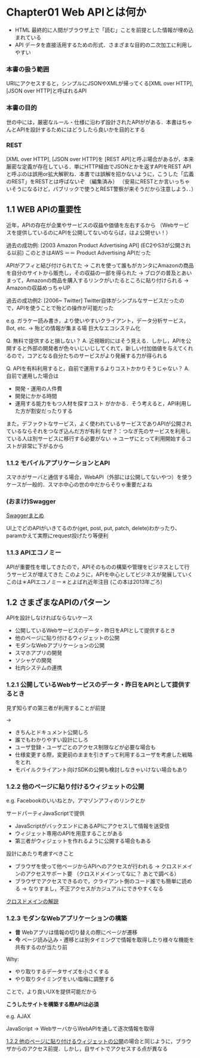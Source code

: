 # Chapter01 Web APIとは何か

- HTML 最終的に人間がブラウザ上で「読む」ことを前提とした情報が埋め込まれている
- API データを直接活用するための形式．さまざまな目的の二次加工に利用しやすい

### 本書の扱う範囲
URIにアクセスすると，シンプルにJSONやXMLが帰ってくる[XML over HTTP], [JSON over HTTP]と呼ばれるAPI

### 本書の目的
世の中には，厳密なルール・仕様に沿わず設計されたAPIががある．本書はちゃんとAPIを設計するためにはどうしたら良いかを目的とする

### REST
[XML over HTTP], [JSON over HTTP]を [REST API]と呼ぶ場合があるが，本来厳密な定義が存在している．単にHTTP経由でJSONとかを返すAPIをREST APIと呼ぶのは誤用or拡大解釈ね．本書では誤解を招かないように，こうした「広義のREST」をRESTとは呼ばないぞ （編集済み） 
（安易にRESTとか言いっちゃいそうになるけど，パブリックで使うとREST警察が来そうだから注意しよう．．）

## 1.1 WEB APIの重要性

近年，APIの存在が企業やサービスの収益や価値を左右するから
（Webサービスを提供しているのにAPIを公開してないのならば，はよ公開せい！）

過去の成功例: [2003 Amazon Product Advertising API] (EC2やS3が公開される以前)
このときはAWS ＝＝ Product Advertising APIだった

APIがアフィと結び付けられてた -> これを使って誰もがカンタにAmazonの商品を自分のサイトから販売し，その収益の一部を得られた -> ブログの普及とあいまって，Amazonの商品を購入するリンクがいたるところに貼り付けられる -> Amazonの収益めっちゃUP

過去の成功例2: [2006~ Twitter]
Twitter自体がシンプルなサービスだったので，APIを使うことで殆どの操作が可能だった

e.g. ガラケー読み書き，より使いやすいクライアント，データ分析サービス，Bot, etc.
-> 殆どの情報が集まる場 巨大なエコシステム化

Q. 無料で提供すると損しない？
A. 近視眼的にはそう見える．しかし，APIを公開すると外部の開発者が色々いじいじしてくれて，新しい付加価値を与えてくれるので，コアとなる自分たちのサービスがより発展する力が得られる

Q. APIを有料利用すると，自前で運用するよりコストかかりそうじゃない？
A. 自前で運用した場合は
- 開発・運用の人件費
- 開発にかかる時間
- 運用する能力をもつ人材を探すコスト
がかかる．そう考えると，API利用した方が割安だったりする

また，デファクトなサービス，よく使われているサービスでありAPIが公開されているならそれをつなぎ込んだ方が有利
なぜ？：つなぎ先のサービスを利用している人は別サービスに移行する必要がない -> ユーザにとって利用開始するコストが非常に下がるから

### 1.1.2 モバイルアプリケーションとAPI
スマホがサーバと通信する場合，WebAPI（外部には公開してないやつ）を使うケースが一般的．スマホ中心の世の中だからそりゃ重要だよね

### (おまけ)Swagger

[Swaggerまとめ](https://qiita.com/gcyata/items/342073fa7607fd4082bd)

UI上でどのAPIがいきてるのか(get, post, put, patch, delete)わかったり、paramかえて実際にrequest投げたり等便利

### 1.1.3 APIエコノミー
APIが重要性を増してきたので，APIそのものの構築や管理をビジネスとして行うサービスが増えてきた
このように，APIを中心としてビジネスが発展していくこのは＊APIエコノミー＊とよばれ近年注目 (この本は2013年ごろ) 

## 1.2 さまざまなAPIのパターン

APIを設計しなければならないケース
- 公開しているWebサービスのデータ・昨日をAPIとして提供するとき
- 他のページに貼り付けるウィジェットの公開
- モダンなWebアプリケーションの公開
- スマホアプリの開発
- ソシャゲの開発
- 社内システムの連携

### 1.2.1 公開しているWebサービスのデータ・昨日をAPIとして提供するとき
見ず知らずの第三者が利用することが前提

->

- きちんとドキュメント公開しろ
- 誰でもわかりやすい設計にしろ
- ユーザ登録・ユーザごとのアクセス制限などが必要な場合も
- 仕様変更する際，変更前のままを引きずって利用するユーザを考慮した戦略をとれ
- モバイルクライアント向けSDKの公開も検討しなきゃいけない場合もあり

### 1.2.2 他のページに貼り付けるウィジェットの公開
e.g. Facebookのいいねとか，アマゾンアフィのリンクとか

サードパーティJavaScriptで提供
- JavaScriptがバックエンドにあるAPIにアクセスして情報を送受信
- ウィジェット専用のAPIを用意することがある
- 第三者がウィジェットを作れるように公開する場合もある

設計にあたり考慮すべきこと
- ブラウザを使って他ページからAPIへのアクセスが行われる -> クロスドメインのアクセスサポート要
（クロスドメインってなに？ あとで調べる）
- ブラウザでアクセスできるので，クライアント側のコード誰でも簡単に読める -> なりすまし，不正アクセスがカジュアルにできやすくなる

[クロスドメインの解説](https://wa3.i-3-i.info/word15224.html)

### 1.2.3 モダンなWebアプリケーションの構築

- **昔** Webアプリは情報の切り替えの際にページが遷移
- **今** ページ読み込み・遷移とは別タイミングで情報を取得したり様々な機能を共有するのが当たり前

Why:<br>
- やり取りするデータサイズを小さくする
- やり取りタイミングをいい塩梅に調整する

ことで，より良いUXを提供可能だから

**こうしたサイトを構築する際APIは必須**

e.g. AJAX

JavaScript -> WebサーバからWebAPIを通して逐次情報を取得

[1.2.2 他のページに貼り付けるウィジェットの公開](https://github.com/ababa893/api_study/blob/master/ch01.md#122-%E4%BB%96%E3%81%AE%E3%83%9A%E3%83%BC%E3%82%B8%E3%81%AB%E8%B2%BC%E3%82%8A%E4%BB%98%E3%81%91%E3%82%8B%E3%82%A6%E3%82%A3%E3%82%B8%E3%82%A7%E3%83%83%E3%83%88%E3%81%AE%E5%85%AC%E9%96%8B)の場合と同じように，ブラウザからのアクセス前提．しかし，自サイトでアクセスする点が異なる

